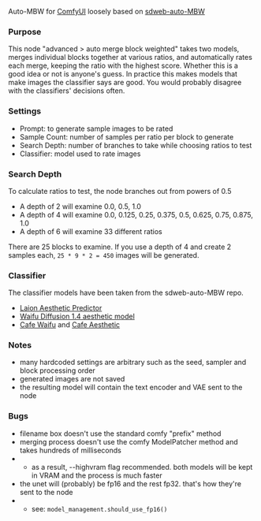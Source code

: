 Auto-MBW for [ComfyUI](https://github.com/comfyanonymous/ComfyUI) loosely based on [sdweb-auto-MBW](https://github.com/Xerxemi/sdweb-auto-MBW)

### Purpose
This node "advanced > auto merge block weighted" takes two models, merges individual blocks together at various ratios, and automatically rates each merge, keeping the ratio with the highest score. Whether this is a good idea or not is anyone's guess. In practice this makes models that make images the classifier says are good. You would probably disagree with the classifiers' decisions often.

### Settings
- Prompt: to generate sample images to be rated
- Sample Count: number of samples per ratio per block to generate
- Search Depth: number of branches to take while choosing ratios to test
- Classifier: model used to rate images

### Search Depth
To calculate ratios to test, the node branches out from powers of 0.5 

- A depth of 2 will examine 0.0, 0.5, 1.0 
- A depth of 4 will examine 0.0, 0.125, 0.25, 0.375, 0.5, 0.625, 0.75, 0.875, 1.0 
- A depth of 6 will examine 33 different ratios

There are 25 blocks to examine. If you use a depth of 4 and create 2 samples each, `25 * 9 * 2 = 450` images will be generated.

### Classifier
The classifier models have been taken from the sdweb-auto-MBW repo.

- [Laion Aesthetic Predictor](https://huggingface.co/spaces/Geonmo/laion-aesthetic-predictor)
- [Waifu Diffusion 1.4 aesthetic model](https://huggingface.co/hakurei/waifu-diffusion-v1-4)
- [Cafe Waifu](https://huggingface.co/cafeai/cafe_waifu) and [Cafe Aesthetic](https://huggingface.co/cafeai/cafe_aesthetic)

### Notes
- many hardcoded settings are arbitrary such as the seed, sampler and block processing order
- generated images are not saved
- the resulting model will contain the text encoder and VAE sent to the node

### Bugs
- filename box doesn't use the standard comfy "prefix" method
- merging process doesn't use the comfy ModelPatcher method and takes hundreds of milliseconds
- - as a result, --highvram flag recommended. both models will be kept in VRAM and the process is much faster
- the unet will (probably) be fp16 and the rest fp32. that's how they're sent to the node
- - see: `model_management.should_use_fp16()`

